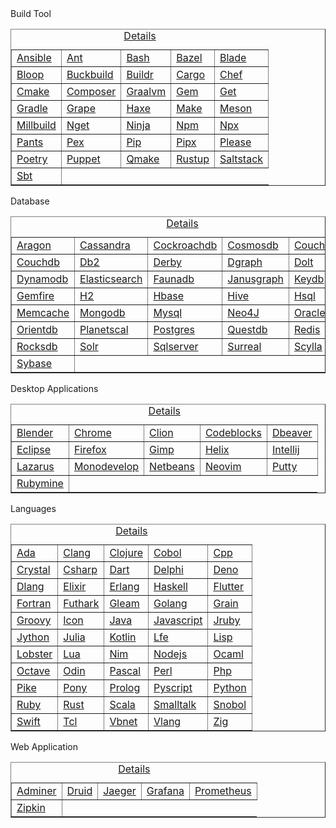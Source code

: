 <html>
<body>
<div class="dropdown"><span onmouseover="this.style.color='#ff00'" onmouseout="this.style.color='#00ff'">Build Tool</span><i class="glyphicon glyphicon-arrow-down"></i><div class="dropdown-content"><table border=1><tr><caption><a href="BUILD.md">Details</a></caption></tr><tr><td><a href="https://github.com/bearddan2000?tab=repositories&q=ansible&type=&language=&sort=">Ansible</a></td><td><a href="https://github.com/bearddan2000?tab=repositories&q=ant&type=&language=&sort=">Ant</a></td><td><a href="https://github.com/bearddan2000?tab=repositories&q=bash&type=&language=&sort=">Bash</a></td><td><a href="https://github.com/bearddan2000?tab=repositories&q=bazel&type=&language=&sort=">Bazel</a></td><td><a href="https://github.com/bearddan2000?tab=repositories&q=blade&type=&language=&sort=">Blade</a></td></tr><tr><td><a href="https://github.com/bearddan2000?tab=repositories&q=bloop&type=&language=&sort=">Bloop</a></td><td><a href="https://github.com/bearddan2000?tab=repositories&q=buckbuild&type=&language=&sort=">Buckbuild</a></td><td><a href="https://github.com/bearddan2000?tab=repositories&q=buildr&type=&language=&sort=">Buildr</a></td><td><a href="https://github.com/bearddan2000?tab=repositories&q=cargo&type=&language=&sort=">Cargo</a></td><td><a href="https://github.com/bearddan2000?tab=repositories&q=chef&type=&language=&sort=">Chef</a></td></tr><tr><td><a href="https://github.com/bearddan2000?tab=repositories&q=cmake&type=&language=&sort=">Cmake</a></td><td><a href="https://github.com/bearddan2000?tab=repositories&q=composer&type=&language=&sort=">Composer</a></td><td><a href="https://github.com/bearddan2000?tab=repositories&q=graalvm&type=&language=&sort=">Graalvm</a></td><td><a href="https://github.com/bearddan2000?tab=repositories&q=gem&type=&language=&sort=">Gem</a></td><td><a href="https://github.com/bearddan2000?tab=repositories&q=get&type=&language=&sort=">Get</a></td></tr><tr><td><a href="https://github.com/bearddan2000?tab=repositories&q=gradle&type=&language=&sort=">Gradle</a></td><td><a href="https://github.com/bearddan2000?tab=repositories&q=grape&type=&language=&sort=">Grape</a></td><td><a href="https://github.com/bearddan2000?tab=repositories&q=haxe&type=&language=&sort=">Haxe</a></td><td><a href="https://github.com/bearddan2000?tab=repositories&q=make&type=&language=&sort=">Make</a></td><td><a href="https://github.com/bearddan2000?tab=repositories&q=meson&type=&language=&sort=">Meson</a></td></tr><tr><td><a href="https://github.com/bearddan2000?tab=repositories&q=millbuild&type=&language=&sort=">Millbuild</a></td><td><a href="https://github.com/bearddan2000?tab=repositories&q=nget&type=&language=&sort=">Nget</a></td><td><a href="https://github.com/bearddan2000?tab=repositories&q=ninja&type=&language=&sort=">Ninja</a></td><td><a href="https://github.com/bearddan2000?tab=repositories&q=npm&type=&language=&sort=">Npm</a></td><td><a href="https://github.com/bearddan2000?tab=repositories&q=npx&type=&language=&sort=">Npx</a></td></tr><tr><td><a href="https://github.com/bearddan2000?tab=repositories&q=pants&type=&language=&sort=">Pants</a></td><td><a href="https://github.com/bearddan2000?tab=repositories&q=pex&type=&language=&sort=">Pex</a></td><td><a href="https://github.com/bearddan2000?tab=repositories&q=pip&type=&language=&sort=">Pip</a></td><td><a href="https://github.com/bearddan2000?tab=repositories&q=pipx&type=&language=&sort=">Pipx</a></td><td><a href="https://github.com/bearddan2000?tab=repositories&q=please&type=&language=&sort=">Please</a></td></tr><tr><td><a href="https://github.com/bearddan2000?tab=repositories&q=poetry&type=&language=&sort=">Poetry</a></td><td><a href="https://github.com/bearddan2000?tab=repositories&q=puppet&type=&language=&sort=">Puppet</a></td><td><a href="https://github.com/bearddan2000?tab=repositories&q=qmake&type=&language=&sort=">Qmake</a></td><td><a href="https://github.com/bearddan2000?tab=repositories&q=rustup&type=&language=&sort=">Rustup</a></td><td><a href="https://github.com/bearddan2000?tab=repositories&q=saltstack&type=&language=&sort=">Saltstack</a></td></tr><tr><td><a href="https://github.com/bearddan2000?tab=repositories&q=sbt&type=&language=&sort=">Sbt</a></td></tr></table></div></div>
<div class="dropdown"><span>Database</span><i class="glyphicon glyphicon-arrow-down"></i><div class="dropdown-content"><table border=1><tr><caption><a href="DATABASE.md">Details</a></caption></tr><tr><td><a href="https://github.com/bearddan2000?tab=repositories&q=aragon&type=&language=&sort=">Aragon</a></td><td><a href="https://github.com/bearddan2000?tab=repositories&q=cassandra&type=&language=&sort=">Cassandra</a></td><td><a href="https://github.com/bearddan2000?tab=repositories&q=cockroachdb&type=&language=&sort=">Cockroachdb</a></td><td><a href="https://github.com/bearddan2000?tab=repositories&q=cosmosdb&type=&language=&sort=">Cosmosdb</a></td><td><a href="https://github.com/bearddan2000?tab=repositories&q=couchbase&type=&language=&sort=">Couchbase</a></td></tr><tr><td><a href="https://github.com/bearddan2000?tab=repositories&q=couchdb&type=&language=&sort=">Couchdb</a></td><td><a href="https://github.com/bearddan2000?tab=repositories&q=db2&type=&language=&sort=">Db2</a></td><td><a href="https://github.com/bearddan2000?tab=repositories&q=derby&type=&language=&sort=">Derby</a></td><td><a href="https://github.com/bearddan2000?tab=repositories&q=dgraph&type=&language=&sort=">Dgraph</a></td><td><a href="https://github.com/bearddan2000?tab=repositories&q=dolt&type=&language=&sort=">Dolt</a></td></tr><tr><td><a href="https://github.com/bearddan2000?tab=repositories&q=dynamodb&type=&language=&sort=">Dynamodb</a></td><td><a href="https://github.com/bearddan2000?tab=repositories&q=elasticsearch&type=&language=&sort=">Elasticsearch</a></td><td><a href="https://github.com/bearddan2000?tab=repositories&q=faunadb&type=&language=&sort=">Faunadb</a></td><td><a href="https://github.com/bearddan2000?tab=repositories&q=janusgraph&type=&language=&sort=">Janusgraph</a></td><td><a href="https://github.com/bearddan2000?tab=repositories&q=keydb&type=&language=&sort=">Keydb</a></td></tr><tr><td><a href="https://github.com/bearddan2000?tab=repositories&q=gemfire&type=&language=&sort=">Gemfire</a></td><td><a href="https://github.com/bearddan2000?tab=repositories&q=h2&type=&language=&sort=">H2</a></td><td><a href="https://github.com/bearddan2000?tab=repositories&q=hbase&type=&language=&sort=">Hbase</a></td><td><a href="https://github.com/bearddan2000?tab=repositories&q=hive&type=&language=&sort=">Hive</a></td><td><a href="https://github.com/bearddan2000?tab=repositories&q=hsql&type=&language=&sort=">Hsql</a></td></tr><tr><td><a href="https://github.com/bearddan2000?tab=repositories&q=memcache&type=&language=&sort=">Memcache</a></td><td><a href="https://github.com/bearddan2000?tab=repositories&q=mongodb&type=&language=&sort=">Mongodb</a></td><td><a href="https://github.com/bearddan2000?tab=repositories&q=mysql&type=&language=&sort=">Mysql</a></td><td><a href="https://github.com/bearddan2000?tab=repositories&q=neo4j&type=&language=&sort=">Neo4J</a></td><td><a href="https://github.com/bearddan2000?tab=repositories&q=oracle&type=&language=&sort=">Oracle</a></td></tr><tr><td><a href="https://github.com/bearddan2000?tab=repositories&q=orientdb&type=&language=&sort=">Orientdb</a></td><td><a href="https://github.com/bearddan2000?tab=repositories&q=planetscal&type=&language=&sort=">Planetscal</a></td><td><a href="https://github.com/bearddan2000?tab=repositories&q=postgres&type=&language=&sort=">Postgres</a></td><td><a href="https://github.com/bearddan2000?tab=repositories&q=questdb&type=&language=&sort=">Questdb</a></td><td><a href="https://github.com/bearddan2000?tab=repositories&q=redis&type=&language=&sort=">Redis</a></td></tr><tr><td><a href="https://github.com/bearddan2000?tab=repositories&q=rocksdb&type=&language=&sort=">Rocksdb</a></td><td><a href="https://github.com/bearddan2000?tab=repositories&q=solr&type=&language=&sort=">Solr</a></td><td><a href="https://github.com/bearddan2000?tab=repositories&q=sqlserver&type=&language=&sort=">Sqlserver</a></td><td><a href="https://github.com/bearddan2000?tab=repositories&q=surreal&type=&language=&sort=">Surreal</a></td><td><a href="https://github.com/bearddan2000?tab=repositories&q=scylla&type=&language=&sort=">Scylla</a></td></tr><tr><td><a href="https://github.com/bearddan2000?tab=repositories&q=sybase&type=&language=&sort=">Sybase</a></td></tr></table></div></div>
<div class="dropdown"><span>Desktop Applications</span><i class="glyphicon glyphicon-arrow-down"></i><div class="dropdown-content"><table border=1><tr><caption><a href="DESKTOP.md">Details</a></caption></tr><tr><td><a href="https://github.com/bearddan2000?tab=repositories&q=blender&type=&language=&sort=">Blender</a></td><td><a href="https://github.com/bearddan2000?tab=repositories&q=chrome&type=&language=&sort=">Chrome</a></td><td><a href="https://github.com/bearddan2000?tab=repositories&q=clion&type=&language=&sort=">Clion</a></td><td><a href="https://github.com/bearddan2000?tab=repositories&q=codeblocks&type=&language=&sort=">Codeblocks</a></td><td><a href="https://github.com/bearddan2000?tab=repositories&q=dbeaver&type=&language=&sort=">Dbeaver</a></td></tr><tr><td><a href="https://github.com/bearddan2000?tab=repositories&q=eclipse&type=&language=&sort=">Eclipse</a></td><td><a href="https://github.com/bearddan2000?tab=repositories&q=firefox&type=&language=&sort=">Firefox</a></td><td><a href="https://github.com/bearddan2000?tab=repositories&q=gimp&type=&language=&sort=">Gimp</a></td><td><a href="https://github.com/bearddan2000?tab=repositories&q=helix&type=&language=&sort=">Helix</a></td><td><a href="https://github.com/bearddan2000?tab=repositories&q=intellij&type=&language=&sort=">Intellij</a></td></tr><tr><td><a href="https://github.com/bearddan2000?tab=repositories&q=lazarus&type=&language=&sort=">Lazarus</a></td><td><a href="https://github.com/bearddan2000?tab=repositories&q=monodevelop&type=&language=&sort=">Monodevelop</a></td><td><a href="https://github.com/bearddan2000?tab=repositories&q=netbeans&type=&language=&sort=">Netbeans</a></td><td><a href="https://github.com/bearddan2000?tab=repositories&q=neovim&type=&language=&sort=">Neovim</a></td><td><a href="https://github.com/bearddan2000?tab=repositories&q=putty&type=&language=&sort=">Putty</a></td></tr><tr><td><a href="https://github.com/bearddan2000?tab=repositories&q=rubymine&type=&language=&sort=">Rubymine</a></td></tr></table></div></div>
<div class="dropdown"><span>Languages</span><i class="glyphicon glyphicon-arrow-down"></i><div class="dropdown-content"><table border=1><tr><caption><a href="LANGUAGES.md">Details</a></caption></tr><tr><td><a href="https://github.com/bearddan2000?tab=repositories&q=ada&type=&language=&sort=">Ada</a></td><td><a href="https://github.com/bearddan2000?tab=repositories&q=clang&type=&language=&sort=">Clang</a></td><td><a href="https://github.com/bearddan2000?tab=repositories&q=clojure&type=&language=&sort=">Clojure</a></td><td><a href="https://github.com/bearddan2000?tab=repositories&q=cobol&type=&language=&sort=">Cobol</a></td><td><a href="https://github.com/bearddan2000?tab=repositories&q=cpp&type=&language=&sort=">Cpp</a></td></tr><tr><td><a href="https://github.com/bearddan2000?tab=repositories&q=crystal&type=&language=&sort=">Crystal</a></td><td><a href="https://github.com/bearddan2000?tab=repositories&q=csharp&type=&language=&sort=">Csharp</a></td><td><a href="https://github.com/bearddan2000?tab=repositories&q=dart&type=&language=&sort=">Dart</a></td><td><a href="https://github.com/bearddan2000?tab=repositories&q=delphi&type=&language=&sort=">Delphi</a></td><td><a href="https://github.com/bearddan2000?tab=repositories&q=deno&type=&language=&sort=">Deno</a></td></tr><tr><td><a href="https://github.com/bearddan2000?tab=repositories&q=dlang&type=&language=&sort=">Dlang</a></td><td><a href="https://github.com/bearddan2000?tab=repositories&q=elixir&type=&language=&sort=">Elixir</a></td><td><a href="https://github.com/bearddan2000?tab=repositories&q=erlang&type=&language=&sort=">Erlang</a></td><td><a href="https://github.com/bearddan2000?tab=repositories&q=haskell&type=&language=&sort=">Haskell</a></td><td><a href="https://github.com/bearddan2000?tab=repositories&q=flutter&type=&language=&sort=">Flutter</a></td></tr><tr><td><a href="https://github.com/bearddan2000?tab=repositories&q=fortran&type=&language=&sort=">Fortran</a></td><td><a href="https://github.com/bearddan2000?tab=repositories&q=futhark&type=&language=&sort=">Futhark</a></td><td><a href="https://github.com/bearddan2000?tab=repositories&q=gleam&type=&language=&sort=">Gleam</a></td><td><a href="https://github.com/bearddan2000?tab=repositories&q=golang&type=&language=&sort=">Golang</a></td><td><a href="https://github.com/bearddan2000?tab=repositories&q=grain&type=&language=&sort=">Grain</a></td></tr><tr><td><a href="https://github.com/bearddan2000?tab=repositories&q=groovy&type=&language=&sort=">Groovy</a></td><td><a href="https://github.com/bearddan2000?tab=repositories&q=icon&type=&language=&sort=">Icon</a></td><td><a href="https://github.com/bearddan2000?tab=repositories&q=java&type=&language=&sort=">Java</a></td><td><a href="https://github.com/bearddan2000?tab=repositories&q=javascript&type=&language=&sort=">Javascript</a></td><td><a href="https://github.com/bearddan2000?tab=repositories&q=jruby&type=&language=&sort=">Jruby</a></td></tr><tr><td><a href="https://github.com/bearddan2000?tab=repositories&q=jython&type=&language=&sort=">Jython</a></td><td><a href="https://github.com/bearddan2000?tab=repositories&q=julia&type=&language=&sort=">Julia</a></td><td><a href="https://github.com/bearddan2000?tab=repositories&q=kotlin&type=&language=&sort=">Kotlin</a></td><td><a href="https://github.com/bearddan2000?tab=repositories&q=lfe&type=&language=&sort=">Lfe</a></td><td><a href="https://github.com/bearddan2000?tab=repositories&q=lisp&type=&language=&sort=">Lisp</a></td></tr><tr><td><a href="https://github.com/bearddan2000?tab=repositories&q=lobster&type=&language=&sort=">Lobster</a></td><td><a href="https://github.com/bearddan2000?tab=repositories&q=lua&type=&language=&sort=">Lua</a></td><td><a href="https://github.com/bearddan2000?tab=repositories&q=nim&type=&language=&sort=">Nim</a></td><td><a href="https://github.com/bearddan2000?tab=repositories&q=nodejs&type=&language=&sort=">Nodejs</a></td><td><a href="https://github.com/bearddan2000?tab=repositories&q=ocaml&type=&language=&sort=">Ocaml</a></td></tr><tr><td><a href="https://github.com/bearddan2000?tab=repositories&q=octave&type=&language=&sort=">Octave</a></td><td><a href="https://github.com/bearddan2000?tab=repositories&q=odin&type=&language=&sort=">Odin</a></td><td><a href="https://github.com/bearddan2000?tab=repositories&q=pascal&type=&language=&sort=">Pascal</a></td><td><a href="https://github.com/bearddan2000?tab=repositories&q=perl&type=&language=&sort=">Perl</a></td><td><a href="https://github.com/bearddan2000?tab=repositories&q=php&type=&language=&sort=">Php</a></td></tr><tr><td><a href="https://github.com/bearddan2000?tab=repositories&q=pike&type=&language=&sort=">Pike</a></td><td><a href="https://github.com/bearddan2000?tab=repositories&q=pony&type=&language=&sort=">Pony</a></td><td><a href="https://github.com/bearddan2000?tab=repositories&q=prolog&type=&language=&sort=">Prolog</a></td><td><a href="https://github.com/bearddan2000?tab=repositories&q=pyscript&type=&language=&sort=">Pyscript</a></td><td><a href="https://github.com/bearddan2000?tab=repositories&q=python&type=&language=&sort=">Python</a></td></tr><tr><td><a href="https://github.com/bearddan2000?tab=repositories&q=ruby&type=&language=&sort=">Ruby</a></td><td><a href="https://github.com/bearddan2000?tab=repositories&q=rust&type=&language=&sort=">Rust</a></td><td><a href="https://github.com/bearddan2000?tab=repositories&q=scala&type=&language=&sort=">Scala</a></td><td><a href="https://github.com/bearddan2000?tab=repositories&q=smalltalk&type=&language=&sort=">Smalltalk</a></td><td><a href="https://github.com/bearddan2000?tab=repositories&q=snobol&type=&language=&sort=">Snobol</a></td></tr><tr><td><a href="https://github.com/bearddan2000?tab=repositories&q=swift&type=&language=&sort=">Swift</a></td><td><a href="https://github.com/bearddan2000?tab=repositories&q=tcl&type=&language=&sort=">Tcl</a></td><td><a href="https://github.com/bearddan2000?tab=repositories&q=vbnet&type=&language=&sort=">Vbnet</a></td><td><a href="https://github.com/bearddan2000?tab=repositories&q=vlang&type=&language=&sort=">Vlang</a></td><td><a href="https://github.com/bearddan2000?tab=repositories&q=zig&type=&language=&sort=">Zig</a></td></tr></table></div></div>
<div class="dropdown"><span>Web Application</span><i class="glyphicon glyphicon-arrow-down"></i><div class="dropdown-content"><table border=1><tr><caption><a href="WEB.md">Details</a></caption></tr><tr><td><a href="https://github.com/bearddan2000?tab=repositories&q=adminer&type=&language=&sort=">Adminer</a></td><td><a href="https://github.com/bearddan2000?tab=repositories&q=druid&type=&language=&sort=">Druid</a></td><td><a href="https://github.com/bearddan2000?tab=repositories&q=jaeger&type=&language=&sort=">Jaeger</a></td><td><a href="https://github.com/bearddan2000?tab=repositories&q=grafana&type=&language=&sort=">Grafana</a></td><td><a href="https://github.com/bearddan2000?tab=repositories&q=prometheus&type=&language=&sort=">Prometheus</a></td></tr><tr><td><a href="https://github.com/bearddan2000?tab=repositories&q=zipkin&type=&language=&sort=">Zipkin</a></td></tr></table></div></div>
</body>
</html>
